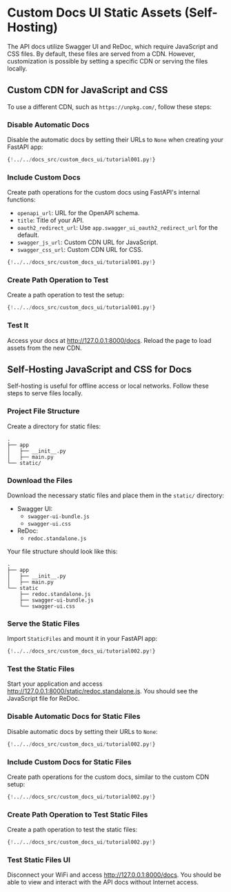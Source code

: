 # Custom Docs UI Static Assets (Self-Hosting)

The API docs utilize Swagger UI and ReDoc, which require JavaScript and CSS files. By default, these files are served from a CDN. However, customization is possible by setting a specific CDN or serving the files locally.

## Custom CDN for JavaScript and CSS

To use a different CDN, such as `https://unpkg.com/`, follow these steps:

### Disable Automatic Docs

Disable the automatic docs by setting their URLs to `None` when creating your FastAPI app:

```Python
{!../../docs_src/custom_docs_ui/tutorial001.py!}
```

### Include Custom Docs

Create path operations for the custom docs using FastAPI's internal functions:

- `openapi_url`: URL for the OpenAPI schema.
- `title`: Title of your API.
- `oauth2_redirect_url`: Use `app.swagger_ui_oauth2_redirect_url` for the default.
- `swagger_js_url`: Custom CDN URL for JavaScript.
- `swagger_css_url`: Custom CDN URL for CSS.

```Python
{!../../docs_src/custom_docs_ui/tutorial001.py!}
```

### Create Path Operation to Test

Create a path operation to test the setup:

```Python
{!../../docs_src/custom_docs_ui/tutorial001.py!}
```

### Test It

Access your docs at http://127.0.0.1:8000/docs. Reload the page to load assets from the new CDN.

## Self-Hosting JavaScript and CSS for Docs

Self-hosting is useful for offline access or local networks. Follow these steps to serve files locally.

### Project File Structure

Create a directory for static files:

```
.
├── app
│   ├── __init__.py
│   ├── main.py
└── static/
```

### Download the Files

Download the necessary static files and place them in the `static/` directory:

- Swagger UI:
  - `swagger-ui-bundle.js`
  - `swagger-ui.css`
- ReDoc:
  - `redoc.standalone.js`

Your file structure should look like this:

```
.
├── app
│   ├── __init__.py
│   ├── main.py
└── static
    ├── redoc.standalone.js
    ├── swagger-ui-bundle.js
    └── swagger-ui.css
```

### Serve the Static Files

Import `StaticFiles` and mount it in your FastAPI app:

```Python
{!../../docs_src/custom_docs_ui/tutorial002.py!}
```

### Test the Static Files

Start your application and access http://127.0.0.1:8000/static/redoc.standalone.js. You should see the JavaScript file for ReDoc.

### Disable Automatic Docs for Static Files

Disable automatic docs by setting their URLs to `None`:

```Python
{!../../docs_src/custom_docs_ui/tutorial002.py!}
```

### Include Custom Docs for Static Files

Create path operations for the custom docs, similar to the custom CDN setup:

```Python
{!../../docs_src/custom_docs_ui/tutorial002.py!}
```

### Create Path Operation to Test Static Files

Create a path operation to test the static files:

```Python
{!../../docs_src/custom_docs_ui/tutorial002.py!}
```

### Test Static Files UI

Disconnect your WiFi and access http://127.0.0.1:8000/docs. You should be able to view and interact with the API docs without Internet access.